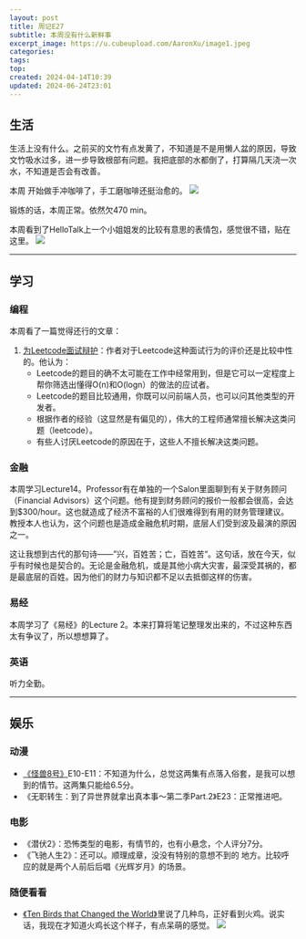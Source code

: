 ```yaml
---
layout: post
title: 周记E27
subtitle: 本周没有什么新鲜事
excerpt_image: https://u.cubeupload.com/AaronXu/image1.jpeg
categories: 
tags: 
top: 
created: 2024-04-14T10:39
updated: 2024-06-24T23:01
---
```


## 生活

生活上没有什么。之前买的文竹有点发黄了，不知道是不是用懒人盆的原因，导致文竹吸水过多，进一步导致根部有问题。我把底部的水都倒了，打算隔几天浇一次水，不知道是否会有改善。

本周 开始做手冲咖啡了，手工磨咖啡还挺治愈的。
![](https://u.cubeupload.com/AaronXu/718image0.jpeg)

锻炼的话，本周正常。依然欠470 min。

本周看到了HelloTalk上一个小姐姐发的比较有意思的表情包，感觉很不错，贴在这里。
![](https://u.cubeupload.com/AaronXu/image1.jpeg)

---

## 学习

### 编程

本周看了一篇觉得还行的文章：

1. [为Leetcode面试辩护](https://alexmolas.com/2024/06/21/leetcode-interviews.html)：作者对于Leetcode这种面试行为的评价还是比较中性的。他认为：
	- Leetcode的题目的确不太可能在工作中经常用到，但是它可以一定程度上帮你筛选出懂得O(n)和O(logn）的做法的应试者。
	- Leetcode的题目比较通用，你既可以问前端人员，也可以问其他类型的开发者。
	- 根据作者的经验（这显然是有偏见的），伟大的工程师通常擅长解决这类问题（leetcode）。
	- 有些人讨厌Leetcode的原因在于，这些人不擅长解决这类问题。

### 金融

本周学习Lecture14。Professor有在单独的一个Salon里面聊到有关于财务顾问（Financial Advisors）这个问题。他有提到财务顾问的报价一般都会很高，会达到$300/hour。这也就造成了经济不富裕的人们很难得到有用的财务管理建议。教授本人也认为，这个问题也是造成金融危机时期，底层人们受到波及最演的原因之一。

这让我想到古代的那句诗——”兴，百姓苦；亡，百姓苦“。这句话，放在今天，似乎有时候也是契合的。无论是金融危机，或是其他小病大灾害，最深受其祸的，都是最底层的百姓。因为他们的财力与知识都不足以去抵御这样的伤害。

### 易经

本周学习了《易经》的Lecture 2。本来打算将笔记整理发出来的，不过这种东西太有争议了，所以想想算了。

### 英语

听力全勤。

---

## 娱乐

### 动漫

- <u>《怪兽8号》</u>E10-E11：不知道为什么，总觉这两集有点落入俗套，是我可以想到的情节。这两集只能给6.5分。
- 《无职转生：到了异世界就拿出真本事～第二季Part.2》E23：正常推进吧。


### 电影

- 《潜伏2》：恐怖类型的电影，有情节的，也有小悬念，个人评分7分。
- 《飞驰人生2》：还可以。顺理成章，没没有特别的意想不到的 地方。比较呼应的就是两个人前后后唱《光辉岁月》的场景。

### 随便看看

- [《Ten Birds that Changed the World》](https://pensieve.wangxindi.org/2024/06/15/2024-06-15-tenbirds/)里说了几种鸟，正好看到火鸡。说实话，我现在才知道火鸡长这个样子，有点呆萌的感觉。
![](https://www.allaboutbirds.org/guide/assets/photo/304512481-1280px.jpg)